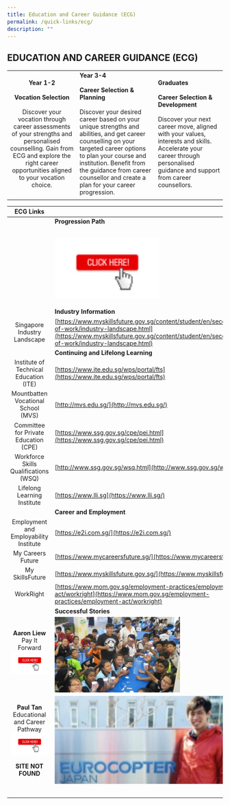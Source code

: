 ```yaml
---
title: Education and Career Guidance (ECG)
permalink: /quick-links/ecg/
description: ""
---
```

## EDUCATION AND CAREER GUIDANCE (ECG)

|   |   |   |
|:-:|---|---|
| **Year 1-2**<br><br>**Vocation Selection**<br><br>Discover your vocation through career assessments of your strengths and personalised counselling. Gain from ECG and explore the right career opportunities aligned to your  vocation choice.  | **Year 3-4**<br><br>**Career Selection & Planning**<br><br>Discover your desired career based on your unique strengths and abilities, and get career counselling on your targeted career options to plan your course  and institution. Benefit from the guidance from career counsellor and create a  plan for your career progression.  | **Graduates**<br><br>**Career Selection & Development**<br><br>Discover your next career move, aligned with your values, interests and skills. Accelerate your career through personalised guidance and support from career counsellors.  |
|   |   |   |

| **ECG Links**  |   |
|:-:|---|
|   | **Progression Path**<br><br><p><a href="/curriculum/progression-path/"><img style="width:50%" src="/images/clickhere.jpg"></a></p>  |
|   | **Industry Information**  |
| Singapore Industry Landscape  | [https://www.myskillsfuture.gov.sg/content/student/en/secondary/world-of-work/industry-landscape.html](https://www.myskillsfuture.gov.sg/content/student/en/secondary/world-of-work/industry-landscape.html)  |
|   | **Continuing and Lifelong Learning**  |
| Institute of Technical Education (ITE)  | [https://www.ite.edu.sg/wps/portal/fts](https://www.ite.edu.sg/wps/portal/fts)  |
| Mountbatten Vocational School (MVS)  | [http://mvs.edu.sg/](http://mvs.edu.sg/)  |
| Committee for Private Education (CPE)  | [https://www.ssg.gov.sg/cpe/pei.html](https://www.ssg.gov.sg/cpe/pei.html)  |
| Workforce Skills Qualifications (WSQ)  | [http://www.ssg.gov.sg/wsq.html](http://www.ssg.gov.sg/wsq.html)  |
| Lifelong Learning Institute  | [https://www.lli.sg](https://www.lli.sg/)  |
|   | **Career and Employment**  |
| Employment and Employability Institute  | [https://e2i.com.sg/](https://e2i.com.sg/)  |
| My Careers Future  | [https://www.mycareersfuture.sg/](https://www.mycareersfuture.sg/)  |
| My SkillsFuture  | [https://www.myskillsfuture.gov.sg/](https://www.myskillsfuture.gov.sg/)  |
| WorkRight  | [https://www.mom.gov.sg/employment-practices/employment-act/workright](https://www.mom.gov.sg/employment-practices/employment-act/workright)  |
|   | **Successful Stories**  |
| **Aaron Liew**<br>Pay It Forward <br><a href="https://stomp.straitstimes.com/singapore-seen/get-inspired/ex-northlight-student-does-sweet-gesture-to-pay-it-forward-after-getting"><img style="width:100%" src="/images/clickhere.jpg"></a></p> | <img src="/images/Pay It Forward (Inspiring).jpg" style="width:60%">  |
| **Paul Tan**<br>Educational and Career Pathway <br><a href="https://www.myskillsfuture.sg/content/student/en/secondary/world-of-work/industry-landscape/industry-articles/personal-stories---paul-tan.html"><img style="width:100%" src="/images/clickhere.jpg"></a></p>**SITE NOT FOUND**  | <img src="/images/Educational and Career Pathway - Paul Tan.png" style="width:85%">  |
|   |   |
|   |   |
|   |   |
|   |   |
|   |   |
